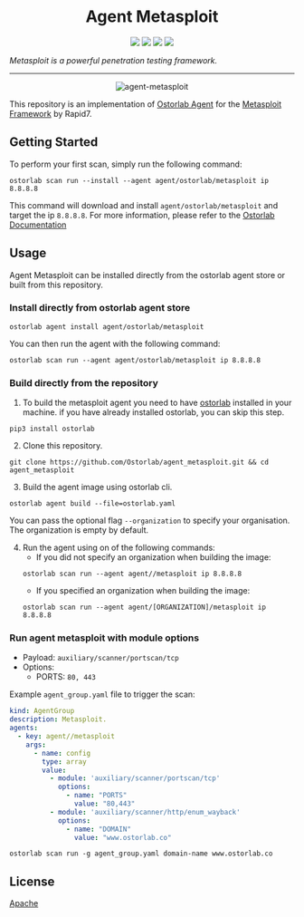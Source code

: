 <h1 align="center">Agent Metasploit</h1>

<p align="center">
<img src="https://img.shields.io/badge/License-Apache_2.0-brightgreen.svg">
<img src="https://img.shields.io/github/languages/top/ostorlab/agent_metasploit">
<img src="https://img.shields.io/github/stars/ostorlab/agent_metasploit">
<img src="https://img.shields.io/badge/PRs-welcome-brightgreen.svg">
</p>

_Metasploit is a powerful penetration testing framework._

---

<p align="center">
<img src="https://github.com/Ostorlab/agent_metasploit/blob/main/images/logo.png" alt="agent-metasploit" />
</p>

This repository is an implementation of [Ostorlab Agent](https://pypi.org/project/ostorlab/) for the [Metasploit Framework](https://github.com/rapid7/metasploit-framework) by Rapid7.

## Getting Started
To perform your first scan, simply run the following command:
```shell
ostorlab scan run --install --agent agent/ostorlab/metasploit ip 8.8.8.8
``` 

This command will download and install `agent/ostorlab/metasploit` and target the ip `8.8.8.8`.
For more information, please refer to the [Ostorlab Documentation](https://github.com/Ostorlab/ostorlab/blob/main/README.md)


## Usage

Agent Metasploit can be installed directly from the ostorlab agent store or built from this repository.

 ### Install directly from ostorlab agent store

 ```shell
 ostorlab agent install agent/ostorlab/metasploit
 ```

You can then run the agent with the following command:
```shell
ostorlab scan run --agent agent/ostorlab/metasploit ip 8.8.8.8
```


### Build directly from the repository

 1. To build the metasploit agent you need to have [ostorlab](https://pypi.org/project/ostorlab/) installed in your machine.  if you have already installed ostorlab, you can skip this step.

```shell
pip3 install ostorlab
```

 2. Clone this repository.

```shell
git clone https://github.com/Ostorlab/agent_metasploit.git && cd agent_metasploit
```

 3. Build the agent image using ostorlab cli.

 ```shell
 ostorlab agent build --file=ostorlab.yaml
 ```

 You can pass the optional flag `--organization` to specify your organisation. The organization is empty by default.

 4. Run the agent using on of the following commands:
	 * If you did not specify an organization when building the image:
    ```shell
    ostorlab scan run --agent agent//metasploit ip 8.8.8.8
    ```
	 * If you specified an organization when building the image:
    ```shell
    ostorlab scan run --agent agent/[ORGANIZATION]/metasploit ip 8.8.8.8
    ```

### Run agent metasploit with module options

- Payload: `auxiliary/scanner/portscan/tcp`
- Options:
  - PORTS: `80, 443`

Example `agent_group.yaml` file to trigger the scan:

```yaml
kind: AgentGroup
description: Metasploit.
agents:
  - key: agent//metasploit
    args:
      - name: config
        type: array
        value: 
          - module: 'auxiliary/scanner/portscan/tcp'
            options:
              - name: "PORTS"
                value: "80,443"
          - module: 'auxiliary/scanner/http/enum_wayback'
            options:
              - name: "DOMAIN"
                value: "www.ostorlab.co"
```

`ostorlab scan run -g agent_group.yaml domain-name www.ostorlab.co`

## License
[Apache](./LICENSE)
